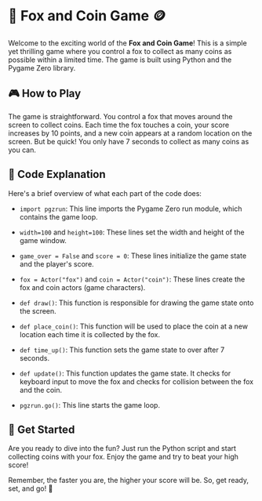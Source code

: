 # 🦊 Fox and Coin Game 🪙

Welcome to the exciting world of the **Fox and Coin Game**! This is a simple yet thrilling game where you control a fox to collect as many coins as possible within a limited time. The game is built using Python and the Pygame Zero library.

## 🎮 How to Play

The game is straightforward. You control a fox that moves around the screen to collect coins. Each time the fox touches a coin, your score increases by 10 points, and a new coin appears at a random location on the screen. But be quick! You only have 7 seconds to collect as many coins as you can.

## 📝 Code Explanation

Here's a brief overview of what each part of the code does:

- `import pgzrun`: This line imports the Pygame Zero run module, which contains the game loop.

- `width=100` and `height=100`: These lines set the width and height of the game window.

- `game_over = False` and `score = 0`: These lines initialize the game state and the player's score.

- `fox = Actor("fox")` and `coin = Actor("coin")`: These lines create the fox and coin actors (game characters).

- `def draw()`: This function is responsible for drawing the game state onto the screen.

- `def place_coin()`: This function will be used to place the coin at a new location each time it is collected by the fox.

- `def time_up()`: This function sets the game state to over after 7 seconds.

- `def update()`: This function updates the game state. It checks for keyboard input to move the fox and checks for collision between the fox and the coin.

- `pgzrun.go()`: This line starts the game loop.

## 🚀 Get Started

Are you ready to dive into the fun? Just run the Python script and start collecting coins with your fox. Enjoy the game and try to beat your high score!

Remember, the faster you are, the higher your score will be. So, get ready, set, and go! 🚀
